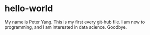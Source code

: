 # hello-world

My name is Peter Yang. This is my first every git-hub file. I am new to programming, and I am interested in data science. Goodbye.
